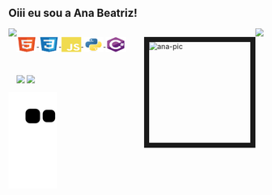 ## Oiii eu sou a Ana Beatriz!

<div align="center">
  <a href="https://github.com/AnaBeaVasconcelos">
  <img align="left" height="100em" src="https://github-readme-stats.vercel.app/api?username=AnaBeaVasconcelos&show_icons=true&theme=tokyonight&include_all_commits=true&count_private=true"/>
  <img align="right" height="100em" src="https://github-readme-stats.vercel.app/api/top-langs/?username=AnaBeaVasconcelos&layout=compact&langs_count=7&theme=tokyonight"/>
</div> 
  
 <div style="display: inline_block"><br>
   <img align="center" alt="ana-HTML" height="30" width="40" src="https://raw.githubusercontent.com/devicons/devicon/master/icons/html5/html5-original.svg">
  <img align="center" alt="ana-CSS" height="30" width="40" src="https://raw.githubusercontent.com/devicons/devicon/master/icons/css3/css3-original.svg">
  <img align="center" alt="ana-Js" height="30" width="40" src="https://raw.githubusercontent.com/devicons/devicon/master/icons/javascript/javascript-plain.svg">
  <img align="center" alt="ana-Python" height="30" width="40" src="https://raw.githubusercontent.com/devicons/devicon/master/icons/python/python-original.svg">
  <img align="center" alt="ana-Csharp" height="30" width="40" src="https://raw.githubusercontent.com/devicons/devicon/master/icons/csharp/csharp-original.svg">
  <img align="right" alt="ana-pic" src="https://i.picasion.com/pic92/69fe11dd8e31875524e32e9d823c192e.gif" width="200" height="200" border="10%"/> 
</div></br>

 ##
 
<div> 
  <a href="https://www.instagram.com/httpsalyx" target="_blank"><img src="https://img.shields.io/badge/-Instagram-%23E4405F?style=for-the-badge&logo=instagram&logoColor=white" target="_blank"></a>
  <a href="https://www.linkedin.com/in/ana-vasconcelos-83b909235" target="_blank"><img src="https://img.shields.io/badge/-LinkedIn-%230077B5?style=for-the-badge&logo=linkedin&logoColor=white" target="_blank"></a>  

 ![Snake animation](https://github.com/AnaBeaVasconcelos/AnaBeaVasconcelos/blob/output/github-contribution-grid-snake.svg)
  
</div>
